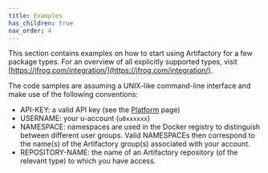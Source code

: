 ```yaml
---
title: Examples
has_children: true
nav_order: 4
---
```


This section contains examples on how to start using Artifactory for a few
package types. For an overview of all explicitly supported types, visit
[https://jfrog.com/integration/](https://jfrog.com/integration/).

The code samples are assuming a UNIX-like command-line interface
and make use of the following conventions:

* API-KEY: a valid API key (see the [Platform](../platform) page)
* USERNAME: your u-account (`u0xxxxxx`)
* NAMESPACE: namespaces are used in the Docker registry to distinguish
  between different user groups. Valid NAMESPACEs then correspond to the
  name(s) of the Artifactory group(s) associated with your account.
* REPOSITORY-NAME: the name of an Artifactory repository (of the relevant
  type) to which you have access.

